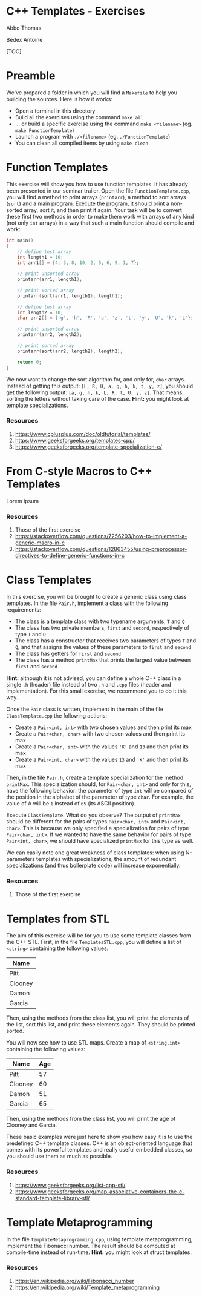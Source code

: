 # C++ Templates - Exercises
Abbo Thomas

Bédex Antoine

[TOC]

# Preamble

We've prepared a folder in which you will find a `Makefile` to help you building the sources. Here is how it works:

- Open a terminal in this directory
- Build all the exercises using the command `make all`
- ... or build a specific exercise using the command `make <filename>` (eg. `make FunctionTemplate`)
- Launch a program with `./<filename>` (eg. `./FunctionTemplate`)
- You can clean all compiled items by using `make clean`

# Function Templates

This exercise will show you how to use function templates. It has already been presented in our seminar trailer. Open the file `FunctionTemplate.cpp`, you will find a method to print arrays (`printarr`), a method to sort arrays (`sort`) and a main program. Execute the program, it should print a non-sorted array, sort it, and then print it again. Your task will be to convert these first two methods in order to make them work with arrays of any kind (not only `int` arrays) in a way that such a main function should compile and work:

```c++
int main()
{
    // define test array
    int length1 = 10;
    int arr1[] = {4, 3, 8, 10, 2, 5, 6, 9, 1, 7};

    // print unsorted array
    printarr(arr1, length1);

    // print sorted array
    printarr(sort(arr1, length1), length1);

    // define test array
    int length2 = 10;
    char arr2[] = {'g', 'h', 'R', 'a', 'z', 't', 'y', 'U', 'k', 'L'};

    // print unsorted array
    printarr(arr2, length2);

    // print sorted array
    printarr(sort(arr2, length2), length2);

    return 0;
}
```

We now want to change the sort algorithm for, and only for, `char` arrays. Instead of getting this output: `[L, R, U, a, g, h, k, t, y, z]`, you should get the following output: `[a, g, h, k, L, R, t, U, y, z]`. That means, sorting the letters without taking care of the case. **Hint:** you might look at template specializations.

### Resources

1. https://www.cplusplus.com/doc/oldtutorial/templates/
2. https://www.geeksforgeeks.org/templates-cpp/
3. https://www.geeksforgeeks.org/template-specialization-c/

# From C-style Macros to C++ Templates

Lorem ipsum

### Resources

1. Those of the first exercise
2. https://stackoverflow.com/questions/7256203/how-to-implement-a-generic-macro-in-c
3. https://stackoverflow.com/questions/12863455/using-preprocessor-directives-to-define-generic-functions-in-c

# Class Templates

In this exercise, you will be brought to create a generic class using class templates. In the file `Pair.h`, implement a class with the following requirements:

- The class is a template class with two typename arguments, `T` and `Q`
- The class has two private members, `first` and `second`, respectively of type `T` and `Q`
- The class has a constructor that receives two parameters of types `T` and `Q`, and that assigns the values of these parameters to `first` and `second`
- The class has getters for `first` and `second`
- The class has a method `printMax` that prints the largest value between `first` and `second`

**Hint:** although it is not advised, you can define a whole C++ class in a single `.h` (header) file instead of two `.h` and `.cpp` files (header and implementation). For this small exercise, we recommend you to do it this way.

Once the `Pair` class is written, implement in the main of the file `ClassTemplate.cpp` the following actions:

- Create a `Pair<int, int>` with two chosen values and then print its max
- Create a `Pair<char, char>` with two chosen values and then print its max
- Create a `Pair<char, int>` with the values `'K'` and `13` and then print its max
- Create a `Pair<int, char>` with the values `13` and `'K'` and then print its max

Then, in the file `Pair.h`, create a template specialization for the method `printMax`. This specialization should, for `Pair<char, int>` and only for this, have the following behavior: the parameter of type `int` will be compared of the position in the alphabet of the parameter of type `char`. For example, the value of A will be `1` instead of `65` (its ASCII position).

Execute `ClassTemplate`. What do you observe? The output of `printMax` should be different for the pairs of types `Pair<char, int>` and `Pair<int, char>`. This is because we only specified a specialization for pairs of type `Pair<char, int>`. If we wanted to have the same behavior for pairs of type `Pair<int, char>`, we should have specialized `printMax` for this type as well.

We can easily note one great weakness of class templates: when using N-parameters templates with specializations, the amount of redundant specializations (and thus boilerplate code) will increase exponentially.

### Resources

1. Those of the first exercise

# Templates from STL

The aim of this exercise will be for you to use some template classes from the C++ STL. First, in the file `TemplatesSTL.cpp`, you will define a list of `<string>` containing the following values:

| Name    |
| ------- |
| Pitt    |
| Clooney |
| Damon   |
| Garcia  |

Then, using the methods from the class list, you will print the elements of the list, sort this list, and print these elements again. They should be printed sorted.

You will now see how to use STL maps. Create a map of `<string,int>` containing the following values:

| Name    | Age  |
| ------- | ---- |
| Pitt    | 57   |
| Clooney | 60   |
| Damon   | 51   |
| Garcia  | 65   |

Then, using the methods from the class list, you will print the age of Clooney and Garcia.

These basic examples were just here to show you how easy it is to use the predefined C++ template classes. C++ is an object-oriented language that comes with its powerful templates and really useful embedded classes, so you should use them as much as possible.

### Resources

1. https://www.geeksforgeeks.org/list-cpp-stl/
2. https://www.geeksforgeeks.org/map-associative-containers-the-c-standard-template-library-stl/

# Template Metaprogramming

In the file `TemplateMetaprogramming.cpp`, using template metaprogramming, implement the Fibonacci number. The result should be computed at compile-time instead of run-time. **Hint:** you might look at struct templates.

### Resources

1. https://en.wikipedia.org/wiki/Fibonacci_number
2. https://en.wikipedia.org/wiki/Template_metaprogramming

